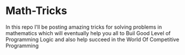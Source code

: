 # Math-Tricks
In this repo I'll be posting amazing tricks for solving problems in mathematics which will eventually help you all to Buil Good Level of Programming Logic and also help succeed in the World Of Competitive Programming
